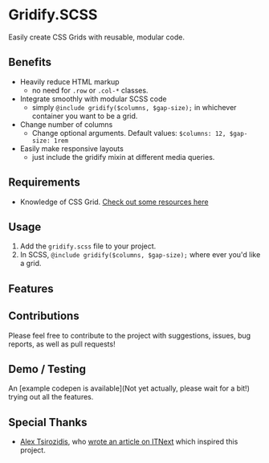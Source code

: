 # Gridify.SCSS
Easily create CSS Grids with reusable, modular code.

## Benefits
- Heavily reduce HTML markup
    - no need for `.row` or `.col-*` classes.
- Integrate smoothly with modular SCSS code
    - simply `@include gridify($columns, $gap-size);` in whichever container you want to be a grid.
- Change number of columns
    - Change optional arguments. Default values: `$columns: 12, $gap-size: 1rem`
- Easily make responsive layouts
    - just include the gridify mixin at different media queries.

## Requirements
- Knowledge of CSS Grid. [Check out some resources here](https://gridbyexample.com/resources/)

## Usage
1. Add the `gridify.scss` file to your project.
2. In SCSS, `@include gridify($columns, $gap-size);` where ever you'd like a grid.









## Features




## Contributions
Please feel free to contribute to the project with suggestions, issues, bug reports, as well as pull requests!

## Demo / Testing
An [example codepen is available](Not yet actually, please wait for a bit!) trying out all the features.

## Special Thanks
- [Alex Tsirozidis](https://itnext.io/@alexfirebrand), who [wrote an article on ITNext](https://itnext.io/stop-using-bootstrap-create-a-practical-css-grid-template-for-your-component-based-ui-da784d974cc7) which inspired this project.
